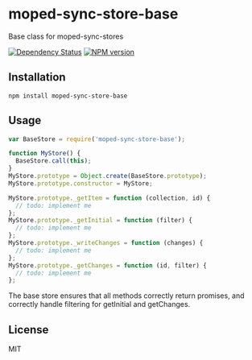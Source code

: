 # moped-sync-store-base

Base class for moped-sync-stores

[![Dependency Status](https://img.shields.io/gemnasium/mopedjs/moped-sync-store-base.svg)](https://gemnasium.com/mopedjs/moped-sync-store-base)
[![NPM version](https://img.shields.io/npm/v/moped-sync-store-base.svg)](https://www.npmjs.org/package/moped-sync-store-base)

## Installation

    npm install moped-sync-store-base

## Usage

```js
var BaseStore = require('moped-sync-store-base');

function MyStore() {
  BaseStore.call(this);
}
MyStore.prototype = Object.create(BaseStore.prototype);
MyStore.prototype.constructor = MyStore;

MyStore.prototype._getItem = function (collection, id) {
  // todo: implement me
};
MyStore.prototype._getInitial = function (filter) {
  // todo: implement me
};
MyStore.prototype._writeChanges = function (changes) {
  // todo: implement me
};
MyStore.prototype._getChanges = function (id, filter) {
  // todo: implement me
};
```

The base store ensures that all methods correctly return promises, and correctly handle filtering for getInitial and getChanges.

## License

  MIT
